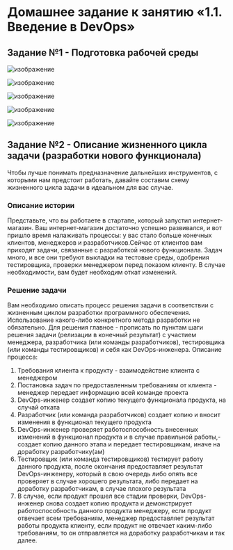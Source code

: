 
# Домашнее задание к занятию «1.1. Введение в DevOps»

## Задание №1 - Подготовка рабочей среды
![изображение](https://user-images.githubusercontent.com/94983313/144149701-0dfce3df-b494-4839-a734-d3dc52b87df8.png)

![изображение](https://user-images.githubusercontent.com/94983313/144149780-c17544b0-f892-4b4c-92ec-3fca85078f71.png)

![изображение](https://user-images.githubusercontent.com/94983313/144149873-e374a512-80ee-4137-a88c-4723ff18e43c.png)

![изображение](https://user-images.githubusercontent.com/94983313/144149952-1a89cd83-89c2-47d8-b6a1-a3f63c5fc649.png)

![изображение](https://user-images.githubusercontent.com/94983313/144150230-876ed132-8cf3-4d0f-b643-863e490d11ab.png)


## Задание №2 - Описание жизненного цикла задачи (разработки нового функционала)

Чтобы лучше понимать предназначение дальнейших инструментов, с которыми нам предстоит работать, давайте 
составим схему жизненного цикла задачи в идеальном для вас случае.

### Описание истории

Представьте, что вы работаете в стартапе, который запустил интернет-магазин. Ваш интернет-магазин достаточно успешно развивался, и вот пришло время налаживать процессы: у вас стало больше конечных клиентов, менеджеров и разработчиков.Сейчас от клиентов вам приходят задачи, связанные с разработкой нового функционала. Задач много, и все они требуют выкладки на тестовые среды, одобрения тестировщика, проверки менеджером перед показом клиенту. В случае необходимости, вам будет необходим откат изменений. 

### Решение задачи

Вам необходимо описать процесс решения задачи в соответствии с жизненным циклом разработки программного обеспечения. Использование какого-либо конкретного метода разработки не обязательно. Для решения главное - прописать по пунктам шаги решения задачи (релизации в конечный результат) с участием менеджера, разработчика (или команды разработчиков), тестировщика (или команды тестировщиков) и себя как DevOps-инженера. 
Описание процесса:
1. Требования клиента к продукту - взаимодействие клиента с менеджером
2. Постановка задач по предоставленным требованиям от клиента - менеджер передает информацию всей команде проекта 
3. DevOps-инженер создает копию текущего функционала продукта, на случай отката
4. Разработчик (или команда разработчиков) создает копию и вносит изменения в функционал текущего продукта
5. DevOps-инженер проверяет работоспособность внесенных изменений в функционал продукта и в случае правильной работы,- создает копию данного этапа и передает тестировщикам, иначе на доработку разработчику(ам)
6. Тестировщик (или команда тестировщиков) тестирует работу данного продукта, после окончания предоставляет результат DevOps-инженеру, который в свою очередь либо опять все проверяет в случае хорошего результата, либо передает на доработку разработчикам, в случае плохого результата
7. В случае, если продукт прошел все стадии проверки, DevOps-инженер снова создает копию продукта и демонстрирует работоспособность данного продукта менеджеру, если продукт отвечает всем требованиям, менеджер предоставляет результат работы продукта клиенту, если продукт не отвечает каким-либо требованиям, то он отправляется на доработку разработчикам и так далее.

 
